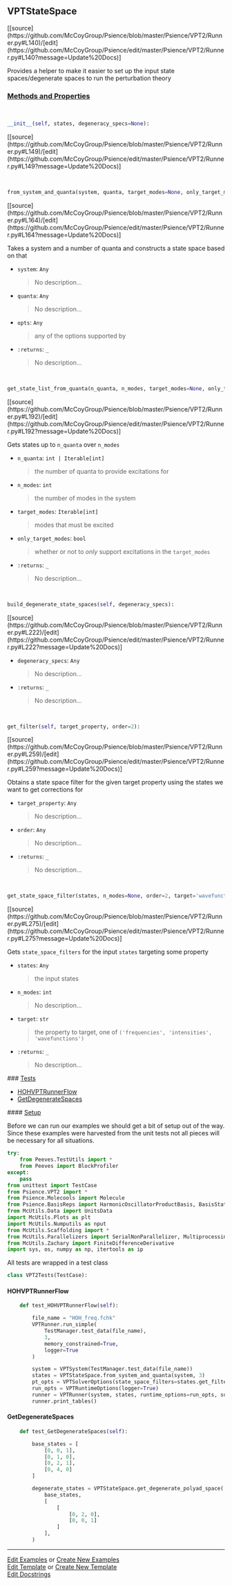 ## <a id="Psience.VPT2.Runner.VPTStateSpace">VPTStateSpace</a> 
<div class="docs-source-link" markdown="1">
[[source](https://github.com/McCoyGroup/Psience/blob/master/Psience/VPT2/Runner.py#L140)/[edit](https://github.com/McCoyGroup/Psience/edit/master/Psience/VPT2/Runner.py#L140?message=Update%20Docs)]
</div>

Provides a helper to make it easier to set up the input
state spaces/degenerate spaces to run the perturbation theory

<div class="collapsible-section">
 <div class="collapsible-section collapsible-section-header" markdown="1">
 
### <a class="collapse-link" data-toggle="collapse" href="#methods">Methods and Properties</a> <a class="float-right" data-toggle="collapse" href="#methods"><i class="fa fa-chevron-down"></i></a>

 </div>
 <div class="collapsible-section collapsible-section-body collapse" id="methods" markdown="1">

<a id="Psience.VPT2.Runner.VPTStateSpace.__init__" class="docs-object-method">&nbsp;</a> 
```python
__init__(self, states, degeneracy_specs=None): 
```
<div class="docs-source-link" markdown="1">
[[source](https://github.com/McCoyGroup/Psience/blob/master/Psience/VPT2/Runner.py#L149)/[edit](https://github.com/McCoyGroup/Psience/edit/master/Psience/VPT2/Runner.py#L149?message=Update%20Docs)]
</div>

<a id="Psience.VPT2.Runner.VPTStateSpace.from_system_and_quanta" class="docs-object-method">&nbsp;</a> 
```python
from_system_and_quanta(system, quanta, target_modes=None, only_target_modes=False, **opts): 
```
<div class="docs-source-link" markdown="1">
[[source](https://github.com/McCoyGroup/Psience/blob/master/Psience/VPT2/Runner.py#L164)/[edit](https://github.com/McCoyGroup/Psience/edit/master/Psience/VPT2/Runner.py#L164?message=Update%20Docs)]
</div>

Takes a system and a number of quanta and constructs a state space
        based on that
- `system`: `Any`
    >No description...
- `quanta`: `Any`
    >No description...
- `opts`: `Any`
    >any of the options supported by
- `:returns`: `_`
    >No description...

<a id="Psience.VPT2.Runner.VPTStateSpace.get_state_list_from_quanta" class="docs-object-method">&nbsp;</a> 
```python
get_state_list_from_quanta(n_quanta, n_modes, target_modes=None, only_target_modes=False): 
```
<div class="docs-source-link" markdown="1">
[[source](https://github.com/McCoyGroup/Psience/blob/master/Psience/VPT2/Runner.py#L192)/[edit](https://github.com/McCoyGroup/Psience/edit/master/Psience/VPT2/Runner.py#L192?message=Update%20Docs)]
</div>

Gets states up to `n_quanta` over `n_modes`
- `n_quanta`: `int | Iterable[int]`
    >the number of quanta to provide excitations for
- `n_modes`: `int`
    >the number of modes in the system
- `target_modes`: `Iterable[int]`
    >modes that must be excited
- `only_target_modes`: `bool`
    >whether or not to _only_ support excitations in the `target_modes`
- `:returns`: `_`
    >No description...

<a id="Psience.VPT2.Runner.VPTStateSpace.build_degenerate_state_spaces" class="docs-object-method">&nbsp;</a> 
```python
build_degenerate_state_spaces(self, degeneracy_specs): 
```
<div class="docs-source-link" markdown="1">
[[source](https://github.com/McCoyGroup/Psience/blob/master/Psience/VPT2/Runner.py#L222)/[edit](https://github.com/McCoyGroup/Psience/edit/master/Psience/VPT2/Runner.py#L222?message=Update%20Docs)]
</div>


- `degeneracy_specs`: `Any`
    >No description...
- `:returns`: `_`
    >No description...

<a id="Psience.VPT2.Runner.VPTStateSpace.get_filter" class="docs-object-method">&nbsp;</a> 
```python
get_filter(self, target_property, order=2): 
```
<div class="docs-source-link" markdown="1">
[[source](https://github.com/McCoyGroup/Psience/blob/master/Psience/VPT2/Runner.py#L259)/[edit](https://github.com/McCoyGroup/Psience/edit/master/Psience/VPT2/Runner.py#L259?message=Update%20Docs)]
</div>

Obtains a state space filter for the given target property
        using the states we want to get corrections for
- `target_property`: `Any`
    >No description...
- `order`: `Any`
    >No description...
- `:returns`: `_`
    >No description...

<a id="Psience.VPT2.Runner.VPTStateSpace.get_state_space_filter" class="docs-object-method">&nbsp;</a> 
```python
get_state_space_filter(states, n_modes=None, order=2, target='wavefunctions'): 
```
<div class="docs-source-link" markdown="1">
[[source](https://github.com/McCoyGroup/Psience/blob/master/Psience/VPT2/Runner.py#L275)/[edit](https://github.com/McCoyGroup/Psience/edit/master/Psience/VPT2/Runner.py#L275?message=Update%20Docs)]
</div>

Gets `state_space_filters` for the input `states` targeting some property
- `states`: `Any`
    >the input states
- `n_modes`: `int`
    >No description...
- `target`: `str`
    >the property to target, one of `('frequencies', 'intensities', 'wavefunctions')`
- `:returns`: `_`
    >No description...

 </div>
</div>



<div class="collapsible-section">
 <div class="collapsible-section collapsible-section-header" markdown="1">
### <a class="collapse-link" data-toggle="collapse" href="#tests">Tests</a> <a class="float-right" data-toggle="collapse" href="#tests"><i class="fa fa-chevron-down"></i></a>
 </div>
<div class="collapsible-section collapsible-section-body collapse show" id="tests" markdown="1">

- [HOHVPTRunnerFlow](#HOHVPTRunnerFlow)
- [GetDegenerateSpaces](#GetDegenerateSpaces)

<div class="collapsible-section">
 <div class="collapsible-section collapsible-section-header" markdown="1">
#### <a class="collapse-link" data-toggle="collapse" href="#test-setup">Setup</a> <a class="float-right" data-toggle="collapse" href="#test-setup"><i class="fa fa-chevron-down"></i></a>
 </div>
 <div class="collapsible-section collapsible-section-body collapse" id="test-setup" markdown="1">

Before we can run our examples we should get a bit of setup out of the way.
Since these examples were harvested from the unit tests not all pieces
will be necessary for all situations.
```python
try:
    from Peeves.TestUtils import *
    from Peeves import BlockProfiler
except:
    pass
from unittest import TestCase
from Psience.VPT2 import *
from Psience.Molecools import Molecule
from Psience.BasisReps import HarmonicOscillatorProductBasis, BasisStateSpace
from McUtils.Data import UnitsData
import McUtils.Plots as plt
import McUtils.Numputils as nput
from McUtils.Scaffolding import *
from McUtils.Parallelizers import SerialNonParallelizer, MultiprocessingParallelizer
from McUtils.Zachary import FiniteDifferenceDerivative
import sys, os, numpy as np, itertools as ip
```

All tests are wrapped in a test class
```python
class VPT2Tests(TestCase):
```

 </div>
</div>

#### <a name="HOHVPTRunnerFlow">HOHVPTRunnerFlow</a>
```python
    def test_HOHVPTRunnerFlow(self):

        file_name = "HOH_freq.fchk"
        VPTRunner.run_simple(
            TestManager.test_data(file_name),
            3,
            memory_constrained=True,
            logger=True
        )

        system = VPTSystem(TestManager.test_data(file_name))
        states = VPTStateSpace.from_system_and_quanta(system, 3)
        pt_opts = VPTSolverOptions(state_space_filters=states.get_filter("intensities"))
        run_opts = VPTRuntimeOptions(logger=True)
        runner = VPTRunner(system, states, runtime_options=run_opts, solver_options=pt_opts)
        runner.print_tables()
```
#### <a name="GetDegenerateSpaces">GetDegenerateSpaces</a>
```python
    def test_GetDegenerateSpaces(self):

        base_states = [
            [0, 0, 1],
            [0, 1, 0],
            [0, 2, 1],
            [0, 4, 0]
        ]

        degenerate_states = VPTStateSpace.get_degenerate_polyad_space(
            base_states,
            [
                [
                    [0, 2, 0],
                    [0, 0, 1]
                ]
            ],
        )
```

 </div>
</div>

___

[Edit Examples](https://github.com/McCoyGroup/Psience/edit/gh-pages/ci/examples/Psience/VPT2/Runner/VPTStateSpace.md) or 
[Create New Examples](https://github.com/McCoyGroup/Psience/new/gh-pages/?filename=ci/examples/Psience/VPT2/Runner/VPTStateSpace.md) <br/>
[Edit Template](https://github.com/McCoyGroup/Psience/edit/gh-pages/ci/docs/Psience/VPT2/Runner/VPTStateSpace.md) or 
[Create New Template](https://github.com/McCoyGroup/Psience/new/gh-pages/?filename=ci/docs/templates/Psience/VPT2/Runner/VPTStateSpace.md) <br/>
[Edit Docstrings](https://github.com/McCoyGroup/Psience/edit/master/Psience/VPT2/Runner.py#L140?message=Update%20Docs)